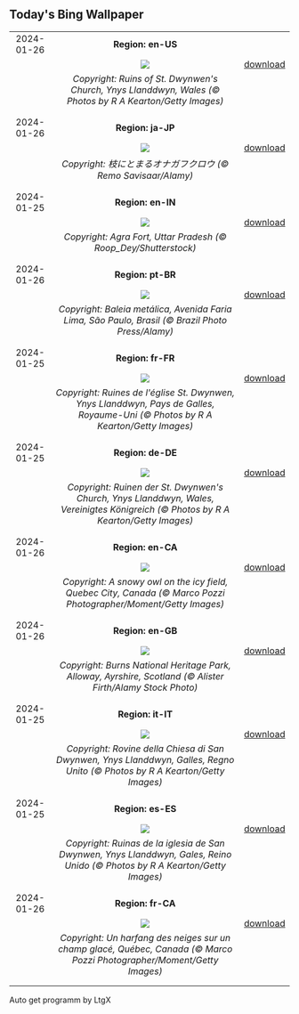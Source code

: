 ## Today's Bing Wallpaper
|      |      |      |
| :----: | :----: | :----: |
|2024-01-26|**Region: en-US**||
||![](https://www.bing.com/th?id=OHR.DwynwensDay_EN-US2844762878_UHD.jpg&pid=hp&w=1152&h=648&rs=1&c=4)| [download](https://www.bing.com/th?id=OHR.DwynwensDay_EN-US2844762878_UHD.jpg)|
||*Copyright: Ruins of St. Dwynwen's Church, Ynys Llanddwyn, Wales (© Photos by R A Kearton/Getty Images)*
||
|||
|2024-01-26|**Region: ja-JP**||
||![](https://www.bing.com/th?id=OHR.HawkOwl_JA-JP5530639554_UHD.jpg&pid=hp&w=1152&h=648&rs=1&c=4)| [download](https://www.bing.com/th?id=OHR.HawkOwl_JA-JP5530639554_UHD.jpg)|
||*Copyright: 枝にとまるオナガフクロウ (© Remo Savisaar/Alamy)*
||
|||
|2024-01-25|**Region: en-IN**||
||![](https://www.bing.com/th?id=OHR.AgraFortUP_EN-IN3840610789_UHD.jpg&pid=hp&w=1152&h=648&rs=1&c=4)| [download](https://www.bing.com/th?id=OHR.AgraFortUP_EN-IN3840610789_UHD.jpg)|
||*Copyright: Agra Fort, Uttar Pradesh (© Roop_Dey/Shutterstock)*
||
|||
|2024-01-26|**Region: pt-BR**||
||![](https://www.bing.com/th?id=OHR.FundacaodaCapital_PT-BR3549565256_UHD.jpg&pid=hp&w=1152&h=648&rs=1&c=4)| [download](https://www.bing.com/th?id=OHR.FundacaodaCapital_PT-BR3549565256_UHD.jpg)|
||*Copyright: Baleia metálica, Avenida Faria Lima, São Paulo, Brasil (© Brazil Photo Press/Alamy)*
||
|||
|2024-01-25|**Region: fr-FR**||
||![](https://www.bing.com/th?id=OHR.DwynwensDay_FR-FR7589802554_UHD.jpg&pid=hp&w=1152&h=648&rs=1&c=4)| [download](https://www.bing.com/th?id=OHR.DwynwensDay_FR-FR7589802554_UHD.jpg)|
||*Copyright: Ruines de l'église St. Dwynwen, Ynys Llanddwyn, Pays de Galles, Royaume-Uni (© Photos by R A Kearton/Getty Images)*
||
|||
|2024-01-25|**Region: de-DE**||
||![](https://www.bing.com/th?id=OHR.DwynwensDay_DE-DE3164731658_UHD.jpg&pid=hp&w=1152&h=648&rs=1&c=4)| [download](https://www.bing.com/th?id=OHR.DwynwensDay_DE-DE3164731658_UHD.jpg)|
||*Copyright: Ruinen der St. Dwynwen's Church, Ynys Llanddwyn, Wales, Vereinigtes Königreich (© Photos by R A Kearton/Getty Images)*
||
|||
|2024-01-26|**Region: en-CA**||
||![](https://www.bing.com/th?id=OHR.SnowyOwlQuebec_EN-CA1326772856_UHD.jpg&pid=hp&w=1152&h=648&rs=1&c=4)| [download](https://www.bing.com/th?id=OHR.SnowyOwlQuebec_EN-CA1326772856_UHD.jpg)|
||*Copyright: A snowy owl on the icy field, Quebec City, Canada (© Marco Pozzi Photographer/Moment/Getty Images)*
||
|||
|2024-01-26|**Region: en-GB**||
||![](https://www.bing.com/th?id=OHR.BurnsNightAlloway_EN-GB4165452223_UHD.jpg&pid=hp&w=1152&h=648&rs=1&c=4)| [download](https://www.bing.com/th?id=OHR.BurnsNightAlloway_EN-GB4165452223_UHD.jpg)|
||*Copyright: Burns National Heritage Park, Alloway, Ayrshire, Scotland (© Alister Firth/Alamy Stock Photo)*
||
|||
|2024-01-25|**Region: it-IT**||
||![](https://www.bing.com/th?id=OHR.DwynwensDay_IT-IT3386589226_UHD.jpg&pid=hp&w=1152&h=648&rs=1&c=4)| [download](https://www.bing.com/th?id=OHR.DwynwensDay_IT-IT3386589226_UHD.jpg)|
||*Copyright: Rovine della Chiesa di San Dwynwen, Ynys Llanddwyn, Galles, Regno Unito (© Photos by R A Kearton/Getty Images)*
||
|||
|2024-01-25|**Region: es-ES**||
||![](https://www.bing.com/th?id=OHR.DwynwensDay_ES-ES2710084737_UHD.jpg&pid=hp&w=1152&h=648&rs=1&c=4)| [download](https://www.bing.com/th?id=OHR.DwynwensDay_ES-ES2710084737_UHD.jpg)|
||*Copyright: Ruinas de la iglesia de San Dwynwen, Ynys Llanddwyn, Gales, Reino Unido (© Photos by R A Kearton/Getty Images)*
||
|||
|2024-01-26|**Region: fr-CA**||
||![](https://www.bing.com/th?id=OHR.SnowyOwlQuebec_FR-CA3269766822_UHD.jpg&pid=hp&w=1152&h=648&rs=1&c=4)| [download](https://www.bing.com/th?id=OHR.SnowyOwlQuebec_FR-CA3269766822_UHD.jpg)|
||*Copyright: Un harfang des neiges sur un champ glacé, Québec, Canada (© Marco Pozzi Photographer/Moment/Getty Images)*
||
|||

Auto get programm by LtgX
